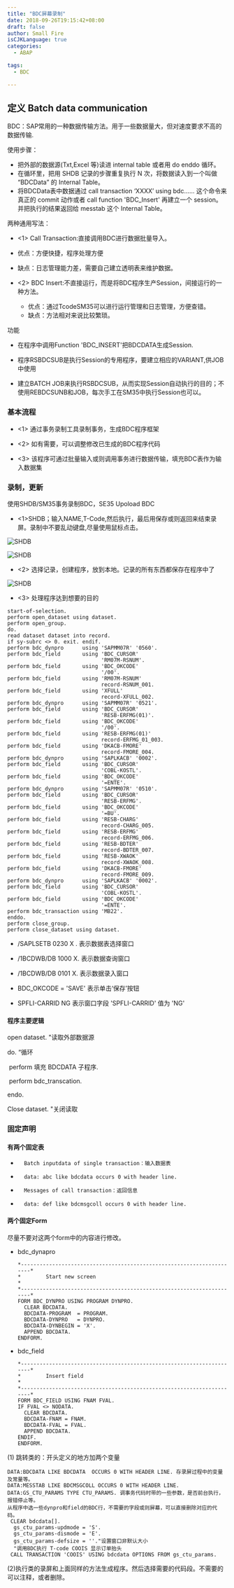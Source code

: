 ```yaml
---
title: "BDC屏幕录制"
date: 2018-09-26T19:15:42+08:00
draft: false
author: Small Fire
isCJKLanguage: true
categories: 
  - ABAP

tags: 
  - BDC

---
```






## 定义 Batch data communication

  BDC：SAP常用的一种数据传输方法。用于一些数据量大，但对速度要求不高的数据传输.  

使用步骤：

- 把外部的数据源(Txt,Excel 等)读进 internal table 或者用 do enddo 循环。
- 在循环里，把用 SHDB 记录的步骤重复执行 N 次，将数据读入到一个叫做 “BDCData” 的 Internal Table。
- 将BDCData表中数据通过 call transaction ‘XXXX’ using bdc…… 这个命令来真正的 commit 动作或者 call function 'BDC_Insert' 再建立一个 session。并把执行的结果返回给 messtab 这个 Internal Table。

两种通用写法：

- <1> Call Transaction:直接调用BDC进行数据批量导入。
- 优点：方便快捷，程序处理方便
  
- 缺点：日志管理能力差，需要自己建立透明表来维护数据。
  
- <2> BDC Insert:不直接运行，而是将BDC程序生产Session，间接运行的一种方法。
  - 优点：通过TcodeSM35可以进行运行管理和日志管理，方便查错。
  - 缺点：方法相对来说比较繁琐。

功能

- 在程序中调用Function 'BDC_INSERT'把BDCDATA生成Session.

- 程序RSBDCSUB是执行Session的专用程序，要建立相应的VARIANT,供JOB中使用
         

- 建立BATCH JOB来执行RSBDCSUB，从而实现Session自动执行的目的；不使用REBDCSUNB和JOB，每次手工在SM35中执行Session也可以。

### 基本流程

- <1> 通过事务录制工具录制事务，生成BDC程序框架
- <2> 如有需要，可以调整修改已生成的BDC程序代码

- <3> 该程序可通过批量输入或则调用事务进行数据传输，填充BDC表作为输入数据集

### 录制，更新

使用SHDB/SM35事务录制BDC，SE35 Upoload BDC

- <1>SHDB；输入NAME,T-Code,然后执行，最后用保存或则返回来结束录屏。录制中不要乱动键盘,尽量使用鼠标点击。

![SHDB](/images/ABAP/BDC1.png)

![SHDB](/images/ABAP/BDC2.png)

- <2> 选择记录，创建程序，放到本地。记录的所有东西都保存在程序中了

![SHDB](/images/ABAP/BDC3.png)

- <3> 处理程序达到想要的目的   	

```JS
start-of-selection.
perform open_dataset using dataset.
perform open_group.
do.
read dataset dataset into record.
if sy-subrc <> 0. exit. endif.
perform bdc_dynpro      using 'SAPMM07R' '0560'.
perform bdc_field       using 'BDC_CURSOR'
                              'RM07M-RSNUM'.
perform bdc_field       using 'BDC_OKCODE'
                              '/00'.
perform bdc_field       using 'RM07M-RSNUM'
                              record-RSNUM_001.
perform bdc_field       using 'XFULL'
                              record-XFULL_002.
perform bdc_dynpro      using 'SAPMM07R' '0521'.
perform bdc_field       using 'BDC_CURSOR'
                              'RESB-ERFMG(01)'.
perform bdc_field       using 'BDC_OKCODE'
                              '/00'.
perform bdc_field       using 'RESB-ERFMG(01)'
                              record-ERFMG_01_003.
perform bdc_field       using 'DKACB-FMORE'
                              record-FMORE_004.
perform bdc_dynpro      using 'SAPLKACB' '0002'.
perform bdc_field       using 'BDC_CURSOR'
                              'COBL-KOSTL'.
perform bdc_field       using 'BDC_OKCODE'
                              '=ENTE'.
perform bdc_dynpro      using 'SAPMM07R' '0510'.
perform bdc_field       using 'BDC_CURSOR'
                              'RESB-ERFMG'.
perform bdc_field       using 'BDC_OKCODE'
                              '=BU'.
perform bdc_field       using 'RESB-CHARG'
                              record-CHARG_005.
perform bdc_field       using 'RESB-ERFMG'
                              record-ERFMG_006.
perform bdc_field       using 'RESB-BDTER'
                              record-BDTER_007.
perform bdc_field       using 'RESB-XWAOK'
                              record-XWAOK_008.
perform bdc_field       using 'DKACB-FMORE'
                              record-FMORE_009.
perform bdc_dynpro      using 'SAPLKACB' '0002'.
perform bdc_field       using 'BDC_CURSOR'
                              'COBL-KOSTL'.
perform bdc_field       using 'BDC_OKCODE'
                              '=ENTE'.
perform bdc_transaction using 'MB22'.
enddo.
perform close_group.
perform close_dataset using dataset.
```

- /SAPLSETB 0230 X . 表示数据表选择窗口

- /1BCDWB/DB 1000 X. 表示数据查询窗口

- /1BCDWB/DB 0101 X. 表示数据录入窗口

- BDC_OKCODE = 'SAVE' 表示单击‘保存’按钮

- SPFLI-CARRID NG 表示窗口字段 'SPFLI-CARRID' 值为 'NG'

#### 程序主要逻辑

open dataset. "读取外部数据源

do. “循环

​    perform 填充 BDCDATA 子程序.

​    perform bdc_transcation.

endo.

Close dataset.  "关闭读取

### 固定声明

#### 有两个固定表

*       Batch inputdata of single transaction：输入数据表
*       data: abc like bdcdata occurs 0 with header line.
*       Messages of call transaction：返回信息
*       data: def like bdcmsgcoll occurs 0 with header line.

#### 两个固定Form

尽量不要对这两个form中的内容进行修改。

- bdc_dynapro

  ```JS
  *----------------------------------------------------------------------*
  *        Start new screen                                              *
  *----------------------------------------------------------------------*
  FORM BDC_DYNPRO USING PROGRAM DYNPRO.
    CLEAR BDCDATA.
    BDCDATA-PROGRAM  = PROGRAM.
    BDCDATA-DYNPRO   = DYNPRO.
    BDCDATA-DYNBEGIN = 'X'.
    APPEND BDCDATA.
  ENDFORM.
  ```

- bdc_field

  ```JS
  *----------------------------------------------------------------------*
  *        Insert field                                                  *
  *----------------------------------------------------------------------*
  FORM BDC_FIELD USING FNAM FVAL.
  IF FVAL <> NODATA.
    CLEAR BDCDATA.
    BDCDATA-FNAM = FNAM.
    BDCDATA-FVAL = FVAL.
    APPEND BDCDATA.
  ENDIF.
  ENDFORM.
  ```

  

(1) 跳转类的：开头定义的地方加两个变量
​        

```JS
DATA:BDCDATA LIKE BDCDATA  OCCURS 0 WITH HEADER LINE. 存录屏过程中的变量及常量等。
DATA:MESSTAB LIKE BDCMSGCOLL OCCURS 0 WITH HEADER LINE. 
DATA:GS_CTU_PARAMS TYPE CTU_PARAMS. 调事务代码时带的一些参数，是否前台执行，报错停止等。
从程序中选一些dynpro和field的BDC行，不需要的字段或则屏幕，可以直接删除对应的代码。
 CLEAR bdcdata[].
  gs_ctu_params-updmode = 'S'.
  gs_ctu_params-dismode = 'E'.
  gs_ctu_params-defsize = ''."设置窗口非默认大小
  "调用BDC执行 T-code COOIS 显示订单抬头
 CALL TRANSACTION 'COOIS' USING bdcdata OPTIONS FROM gs_ctu_params.
```

(2)执行类的录屏和上面同样的方法生成程序。然后选择需要的代码段。不需要的可以注释，或者删除。

